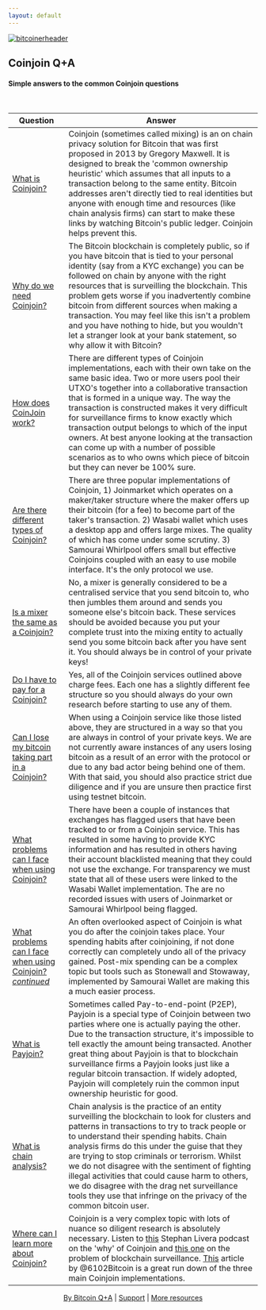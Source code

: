 ```yaml
---
layout: default
---
```


[![bitcoinerheader](https://bitcoiner.guide/qna/assets/images/qna.png)](https://bitcoiner.guide/qna)

## Coinjoin Q+A

#### Simple answers to the common Coinjoin questions


<br/>


| Question                                                   | Answer                                                                             |
|------------------------------------------------------------|------------------------------------------------------------------------------------|  
| [What is Coinjoin?]() | Coinjoin (sometimes called mixing) is an on chain privacy solution for Bitcoin that was first proposed in 2013 by Gregory Maxwell. It is designed to break the 'common ownership heuristic' which assumes that all inputs to a transaction belong to the same entity. Bitcoin addresses aren't directly tied to real identities but anyone with enough time and resources (like chain analysis firms) can start to make these links by watching Bitcoin's public ledger. Coinjoin helps prevent this. |
| [Why do we need Coinjoin?]() | The Bitcoin blockchain is completely public, so if you have bitcoin that is tied to your personal identity (say from a KYC exchange) you can be followed on chain by anyone with the right resources that is surveilling  the blockchain. This problem gets worse if you inadvertently combine bitcoin from different sources when making a transaction. You may feel like this isn't a problem and you have nothing to hide, but you wouldn't let a stranger look at your bank statement, so why allow it with Bitcoin? |
| [How does CoinJoin work?]() | There are different types of Coinjoin implementations, each with their own take on the same basic idea. Two or more users pool their UTXO's together into a collaborative transaction that is formed in a unique way. The way the transaction is constructed makes it very difficult for surveillance firms to know exactly which transaction output belongs to which of the input owners. At best anyone looking at the transaction can come up with a number of possible scenarios as to who owns which piece of bitcoin but they can never be 100% sure. |
| [Are there different types of Coinjoin?]() | There are three popular implementations of Coinjoin, 1) Joinmarket which operates on a maker/taker structure where the maker offers up their bitcoin (for a fee) to become part of the taker's transaction. 2) Wasabi wallet which uses a desktop app and offers large mixes. The quality of which has come under some scrutiny. 3) Samourai Whirlpool offers small but effective Coinjoins coupled with an easy to use mobile interface. It's the only protocol we use. |
| [Is a mixer the same as a Coinjoin?]() | No, a mixer is generally considered to be a centralised service that you send bitcoin to, who then jumbles them around and sends you someone else's bitcoin back. These services should be avoided because you put your complete trust into the mixing entity to actually send you some bitcoin back after you have sent it. You should always be in control of your private keys! |
| [Do I have to pay for a Coinjoin?]() | Yes, all of the Coinjoin services outlined above charge fees. Each one has a slightly different fee structure so you should always do your own research before starting to use any of them. |
| [Can I lose my bitcoin taking part in a Coinjoin?]() | When using a Coinjoin service like those listed above, they are structured in a way so that you are always in control of your private keys. We are not currently aware instances of any users losing bitcoin as a result of an error with the protocol or due to any bad actor being behind one of them. With that said, you should also practice strict due diligence and if you are unsure then practice first using testnet bitcoin. |
| [What problems can I face when using Coinjoin?]() |  There have been a couple of instances that exchanges has flagged users that have been tracked to or from a Coinjoin service. This has resulted in some having to provide KYC information and has resulted in others having their account blacklisted meaning that they could not use the exchange. For transparency we must state that all of these users were linked to the Wasabi Wallet implementation. The are no recorded issues with users of Joinmarket or Samourai Whirlpool being flagged. |
| [What problems can I face when using Coinjoin? *continued*]() | An often overlooked aspect of Coinjoin is what you do after the coinjoin takes place. Your spending habits after coinjoining, if not done correctly can completely undo all of the privacy gained. Post-mix spending can be a complex topic but tools such as Stonewall and Stowaway, implemented by Samourai Wallet are making this a much easier process. |
| [What is Payjoin?]() |  Sometimes called Pay-to-end-point (P2EP), Payjoin is a special type of Coinjoin between two parties where one is actually paying the other. Due to the transaction structure, it's impossible to tell exactly the amount being transacted. Another great thing about Payjoin is that to blockchain surveillance firms a Payjoin looks just like a regular bitcoin transaction. If widely adopted, Payjoin will completely ruin the common input ownership heuristic for good. |
| [What is chain analysis?]() | Chain analysis is the practice of an entity surveilling the blockchain to look for clusters and patterns in transactions to try to track people or to understand their spending habits. Chain analysis firms do this under the guise that they are trying to stop criminals or terrorism. Whilst we do not disagree with the sentiment of fighting illegal activities that could cause harm to others, we do disagree with the drag net surveillance tools they use that infringe on the privacy of the common bitcoin user. |
| [Where can I learn more about Coinjoin?]() |  Coinjoin is a very complex topic with lots of nuance so diligent research is absolutely necessary. Listen to [this](https://stephanlivera.com/episode/138/) Stephan Livera podcast on the 'why' of Coinjoin and [this one](https://stephanlivera.com/episode/167/) on the problem of blockchain surveillance. [This](https://6102bitcoin.com/coinjoin-overview/) article by @6102Bitcoin is a great run down of the three main Coinjoin implementations. |


<p align="center">
  <a href="https://twitter.com/BitcoinQ_A">By Bitcoin Q+A</a> |
  <a href="http://stacking.tips">Support</a> |
  <a href="https://bitcoiner.guide">More resources</a>
  <br><br>
</p>

